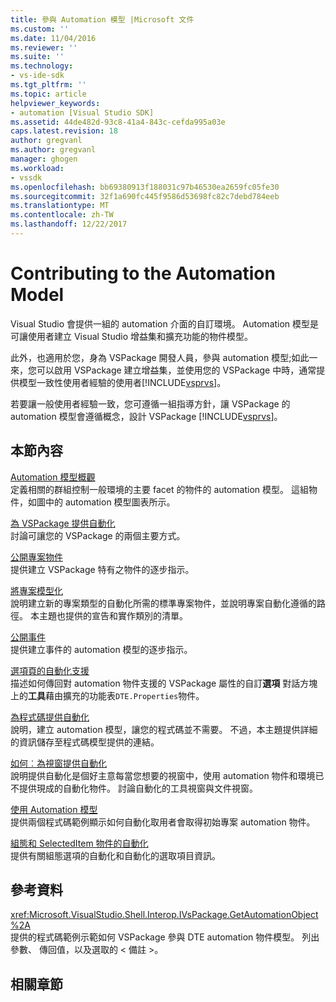 ```yaml
---
title: 參與 Automation 模型 |Microsoft 文件
ms.custom: ''
ms.date: 11/04/2016
ms.reviewer: ''
ms.suite: ''
ms.technology:
- vs-ide-sdk
ms.tgt_pltfrm: ''
ms.topic: article
helpviewer_keywords:
- automation [Visual Studio SDK]
ms.assetid: 44de482d-93c8-41a4-843c-cefda995a03e
caps.latest.revision: 18
author: gregvanl
ms.author: gregvanl
manager: ghogen
ms.workload:
- vssdk
ms.openlocfilehash: bb69380913f188031c97b46530ea2659fc05fe30
ms.sourcegitcommit: 32f1a690fc445f9586d53698fc82c7debd784eeb
ms.translationtype: MT
ms.contentlocale: zh-TW
ms.lasthandoff: 12/22/2017
---
```

# <a name="contributing-to-the-automation-model"></a>Contributing to the Automation Model
Visual Studio 會提供一組的 automation 介面的自訂環境。 Automation 模型是可讓使用者建立 Visual Studio 增益集和擴充功能的物件模型。  
  
 此外，也適用於您，身為 VSPackage 開發人員，參與 automation 模型;如此一來，您可以啟用 VSPackage 建立增益集，並使用您的 VSPackage 中時，通常提供模型一致性使用者經驗的使用者[!INCLUDE[vsprvs](../../code-quality/includes/vsprvs_md.md)]。  
  
 若要讓一般使用者經驗一致，您可遵循一組指導方針，讓 VSPackage 的 automation 模型會遵循概念，設計 VSPackage [!INCLUDE[vsprvs](../../code-quality/includes/vsprvs_md.md)]。  
  
## <a name="in-this-section"></a>本節內容  
 [Automation 模型概觀](../../extensibility/internals/automation-model-overview.md)  
 定義相關的群組控制一般環境的主要 facet 的物件的 automation 模型。 這組物件，如圖中的 automation 模型圖表所示。  
  
 [為 VSPackage 提供自動化](../../extensibility/internals/providing-automation-for-vspackages.md)  
 討論可讓您的 VSPackage 的兩個主要方式。  
  
 [公開專案物件](../../extensibility/internals/exposing-project-objects.md)  
 提供建立 VSPackage 特有之物件的逐步指示。  
  
 [將專案模型化](../../extensibility/internals/project-modeling.md)  
 說明建立新的專案類型的自動化所需的標準專案物件，並說明專案自動化遵循的路徑。 本主題也提供的宣告和實作類別的清單。  
  
 [公開事件](../../extensibility/internals/exposing-events-in-the-visual-studio-sdk.md)  
 提供建立事件的 automation 模型的逐步指示。  
  
 [選項頁的自動化支援](../../extensibility/internals/automation-support-for-options-pages.md)  
 描述如何傳回對 automation 物件支援的 VSPackage 屬性的自訂**選項** 對話方塊上的**工具**藉由擴充的功能表`DTE.Properties`物件。  
  
 [為程式碼提供自動化](../../extensibility/internals/providing-automation-for-code.md)  
 說明，建立 automation 模型，讓您的程式碼並不需要。 不過，本主題提供詳細的資訊儲存至程式碼模型提供的連結。  
  
 [如何︰為視窗提供自動化](../../extensibility/internals/how-to-provide-automation-for-windows.md)  
 說明提供自動化是個好主意每當您想要的視窗中，使用 automation 物件和環境已不提供現成的自動化物件。 討論自動化的工具視窗與文件視窗。  
  
 [使用 Automation 模型](../../extensibility/internals/using-the-automation-model.md)  
 提供兩個程式碼範例顯示如何自動化取用者會取得初始專案 automation 物件。  
  
 [組態和 SelectedItem 物件的自動化](../../extensibility/internals/automation-for-configuration-and-selecteditem-objects.md)  
 提供有關組態選項的自動化和自動化的選取項目資訊。  
  
## <a name="reference"></a>參考資料  
 <xref:Microsoft.VisualStudio.Shell.Interop.IVsPackage.GetAutomationObject%2A>  
 提供的程式碼範例示範如何 VSPackage 參與 DTE automation 物件模型。 列出參數、 傳回值，以及選取的 < 備註 >。  
  
## <a name="related-sections"></a>相關章節